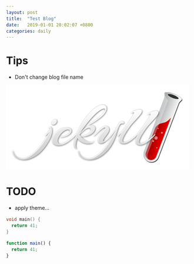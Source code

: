 ```yaml
---
layout: post
title:  "Test Blog"
date:   2019-01-01 20:02:07 +0800
categories: daily
---
```


# Tips
- Don't change blog file name

![](/assets/2019-01-03-first-blog-bae28539.png)

# TODO
- apply theme...

```c
void main() {
  return 41;
}
```
```js
function main() {
  return 41;
}
```
